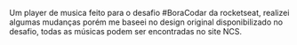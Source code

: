 Um player de musica feito para o desafio #BoraCodar da rocketseat, realizei algumas mudanças porém me baseei no design original disponibilizado no desafio, todas as músicas podem ser encontradas no site NCS.
